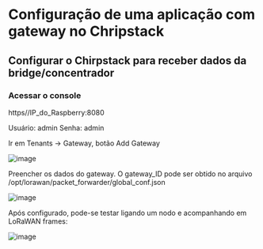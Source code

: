 # Configuração de uma aplicação com gateway no Chripstack

## Configurar o Chirpstack para receber dados da bridge/concentrador

### Acessar o console

https//IP_do_Raspberry:8080

Usuário: admin
Senha: admin

Ir em Tenants -> Gateway, botão Add Gateway

![image](https://github.com/rodrigolange/Bancada-IoT/assets/52110364/065295fc-e0dd-42fe-a7cc-4be5c1b80772)


Preencher os dados do gateway. O gateway_ID pode ser obtido no arquivo /opt/lorawan/packet_forwarder/global_conf.json

![image](https://github.com/rodrigolange/Bancada-IoT/assets/52110364/6dba0063-8450-463f-88d5-a33351c13a00)



Após configurado, pode-se testar ligando um nodo e acompanhando em LoRaWAN frames:

![image](https://github.com/rodrigolange/Bancada-IoT/assets/52110364/0353202f-ff0d-4c23-9277-5bedbb6725f6)

